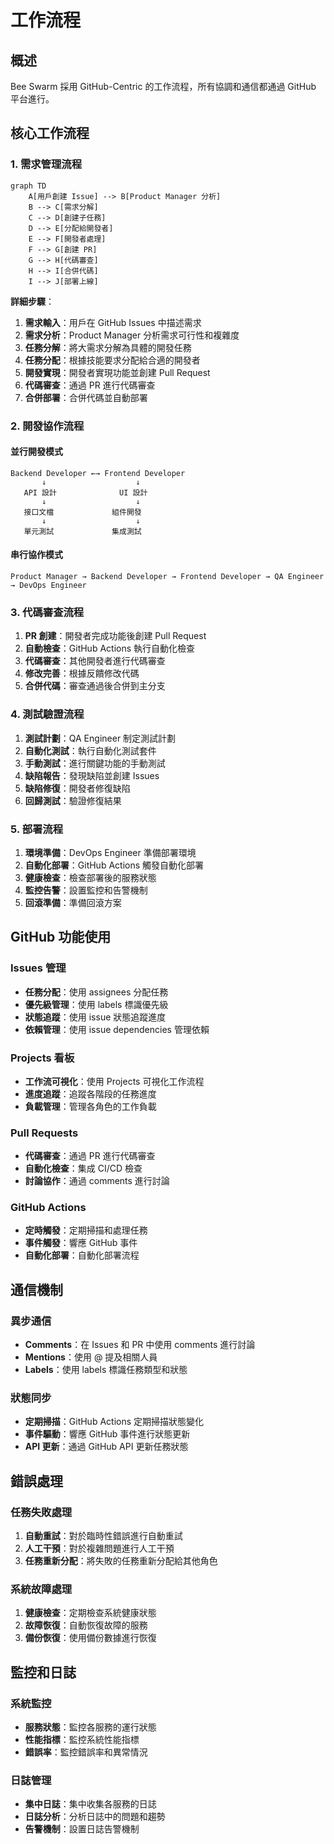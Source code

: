 # 工作流程

## 概述

Bee Swarm 採用 GitHub-Centric 的工作流程，所有協調和通信都通過 GitHub 平台進行。

## 核心工作流程

### 1. 需求管理流程

```mermaid
graph TD
    A[用戶創建 Issue] --> B[Product Manager 分析]
    B --> C[需求分解]
    C --> D[創建子任務]
    D --> E[分配給開發者]
    E --> F[開發者處理]
    F --> G[創建 PR]
    G --> H[代碼審查]
    H --> I[合併代碼]
    I --> J[部署上線]
```

**詳細步驟**：
1. **需求輸入**：用戶在 GitHub Issues 中描述需求
2. **需求分析**：Product Manager 分析需求可行性和複雜度
3. **任務分解**：將大需求分解為具體的開發任務
4. **任務分配**：根據技能要求分配給合適的開發者
5. **開發實現**：開發者實現功能並創建 Pull Request
6. **代碼審查**：通過 PR 進行代碼審查
7. **合併部署**：合併代碼並自動部署

### 2. 開發協作流程

#### 並行開發模式
```
Backend Developer ←→ Frontend Developer
       ↓                    ↓
   API 設計              UI 設計
       ↓                    ↓
   接口文檔             組件開發
       ↓                    ↓
   單元測試             集成測試
```

#### 串行協作模式
```
Product Manager → Backend Developer → Frontend Developer → QA Engineer → DevOps Engineer
```

### 3. 代碼審查流程

1. **PR 創建**：開發者完成功能後創建 Pull Request
2. **自動檢查**：GitHub Actions 執行自動化檢查
3. **代碼審查**：其他開發者進行代碼審查
4. **修改完善**：根據反饋修改代碼
5. **合併代碼**：審查通過後合併到主分支

### 4. 測試驗證流程

1. **測試計劃**：QA Engineer 制定測試計劃
2. **自動化測試**：執行自動化測試套件
3. **手動測試**：進行關鍵功能的手動測試
4. **缺陷報告**：發現缺陷並創建 Issues
5. **缺陷修復**：開發者修復缺陷
6. **回歸測試**：驗證修復結果

### 5. 部署流程

1. **環境準備**：DevOps Engineer 準備部署環境
2. **自動化部署**：GitHub Actions 觸發自動化部署
3. **健康檢查**：檢查部署後的服務狀態
4. **監控告警**：設置監控和告警機制
5. **回滾準備**：準備回滾方案

## GitHub 功能使用

### Issues 管理
- **任務分配**：使用 assignees 分配任務
- **優先級管理**：使用 labels 標識優先級
- **狀態追蹤**：使用 issue 狀態追蹤進度
- **依賴管理**：使用 issue dependencies 管理依賴

### Projects 看板
- **工作流可視化**：使用 Projects 可視化工作流程
- **進度追蹤**：追蹤各階段的任務進度
- **負載管理**：管理各角色的工作負載

### Pull Requests
- **代碼審查**：通過 PR 進行代碼審查
- **自動化檢查**：集成 CI/CD 檢查
- **討論協作**：通過 comments 進行討論

### GitHub Actions
- **定時觸發**：定期掃描和處理任務
- **事件觸發**：響應 GitHub 事件
- **自動化部署**：自動化部署流程

## 通信機制

### 異步通信
- **Comments**：在 Issues 和 PR 中使用 comments 進行討論
- **Mentions**：使用 @ 提及相關人員
- **Labels**：使用 labels 標識任務類型和狀態

### 狀態同步
- **定期掃描**：GitHub Actions 定期掃描狀態變化
- **事件驅動**：響應 GitHub 事件進行狀態更新
- **API 更新**：通過 GitHub API 更新任務狀態

## 錯誤處理

### 任務失敗處理
1. **自動重試**：對於臨時性錯誤進行自動重試
2. **人工干預**：對於複雜問題進行人工干預
3. **任務重新分配**：將失敗的任務重新分配給其他角色

### 系統故障處理
1. **健康檢查**：定期檢查系統健康狀態
2. **故障恢復**：自動恢復故障的服務
3. **備份恢復**：使用備份數據進行恢復

## 監控和日誌

### 系統監控
- **服務狀態**：監控各服務的運行狀態
- **性能指標**：監控系統性能指標
- **錯誤率**：監控錯誤率和異常情況

### 日誌管理
- **集中日誌**：集中收集各服務的日誌
- **日誌分析**：分析日誌中的問題和趨勢
- **告警機制**：設置日誌告警機制 